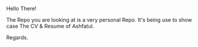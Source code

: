 Hello There!

The Repo you are looking at is a very personal Repo. It's being use to show case The CV & Resume of Ashfatul.

Regards.
